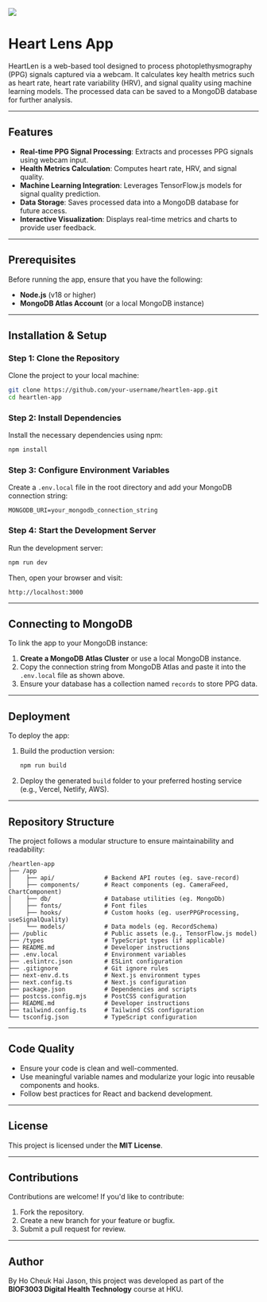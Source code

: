![](https://github.com/user-attachments/assets/44589cce-815d-48da-8684-f966a9af28ce)

# Heart Lens App

HeartLen is a web-based tool designed to process photoplethysmography (PPG) signals captured via a webcam. It calculates key health metrics such as heart rate, heart rate variability (HRV), and signal quality using machine learning models. The processed data can be saved to a MongoDB database for further analysis.

---

## Features

- **Real-time PPG Signal Processing**: Extracts and processes PPG signals using webcam input.
- **Health Metrics Calculation**: Computes heart rate, HRV, and signal quality.
- **Machine Learning Integration**: Leverages TensorFlow.js models for signal quality prediction.
- **Data Storage**: Saves processed data into a MongoDB database for future access.
- **Interactive Visualization**: Displays real-time metrics and charts to provide user feedback.

---

## Prerequisites

Before running the app, ensure that you have the following:

- **Node.js** (v18 or higher)
- **MongoDB Atlas Account** (or a local MongoDB instance)

---

## Installation & Setup

### Step 1: Clone the Repository

Clone the project to your local machine:

```bash
git clone https://github.com/your-username/heartlen-app.git
cd heartlen-app
```

### Step 2: Install Dependencies

Install the necessary dependencies using npm:

```bash
npm install
```

### Step 3: Configure Environment Variables

Create a `.env.local` file in the root directory and add your MongoDB connection string:

```plaintext
MONGODB_URI=your_mongodb_connection_string
```

### Step 4: Start the Development Server

Run the development server:

```bash
npm run dev
```

Then, open your browser and visit:

```plaintext
http://localhost:3000
```

---

## Connecting to MongoDB

To link the app to your MongoDB instance:

1. **Create a MongoDB Atlas Cluster** or use a local MongoDB instance.
2. Copy the connection string from MongoDB Atlas and paste it into the `.env.local` file as shown above.
3. Ensure your database has a collection named `records` to store PPG data.

---

## Deployment

To deploy the app:

1. Build the production version:

   ```bash
   npm run build
   ```

2. Deploy the generated `build` folder to your preferred hosting service (e.g., Vercel, Netlify, AWS).

---

## Repository Structure

The project follows a modular structure to ensure maintainability and readability:

```
/heartlen-app
├── /app
│    ├── api/              # Backend API routes (eg. save-record)
│    ├── components/       # React components (eg. CameraFeed, ChartComponent)
│    ├── db/               # Database utilities (eg. MongoDb)
│    ├── fonts/            # Font files
│    ├── hooks/            # Custom hooks (eg. userPPGProcessing, useSignalQuality)
│    └── models/           # Data models (eg. RecordSchema)
├── /public                # Public assets (e.g., TensorFlow.js model)
├── /types                 # TypeScript types (if applicable)
├── README.md              # Developer instructions
├── .env.local             # Environment variables
├── .eslintrc.json         # ESLint configuration
├── .gitignore             # Git ignore rules
├── next-env.d.ts          # Next.js environment types
├── next.config.ts         # Next.js configuration
├── package.json           # Dependencies and scripts
├── postcss.config.mjs     # PostCSS configuration
├── README.md              # Developer instructions
├── tailwind.config.ts     # Tailwind CSS configuration
└── tsconfig.json          # TypeScript configuration
```

---

## Code Quality

- Ensure your code is clean and well-commented.
- Use meaningful variable names and modularize your logic into reusable components and hooks.
- Follow best practices for React and backend development.

---

## License

This project is licensed under the **MIT License**.

---

## Contributions

Contributions are welcome! If you'd like to contribute:

1. Fork the repository.
2. Create a new branch for your feature or bugfix.
3. Submit a pull request for review.

---

## Author

By Ho Cheuk Hai Jason, this project was developed as part of the **BIOF3003 Digital Health Technology** course at HKU.
